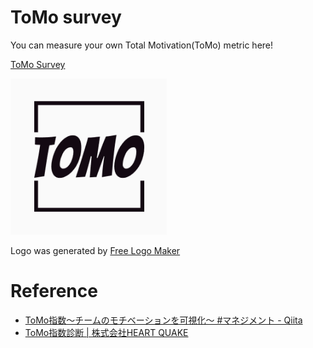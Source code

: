 # ToMo survey

You can measure your own Total Motivation(ToMo) metric here!

[ToMo Survey](https://tomo-thalassa-prd.web.app/)

<img src="docs/ToMo.png" alt="logo" width="250px" />

Logo was generated by [Free Logo Maker](https://logo.com/)

# Reference

- [ToMo指数〜チームのモチベーションを可視化〜 #マネジメント - Qiita](https://qiita.com/quechon167/items/d92220290a11bfafe074)
- [ToMo指数診断 | 株式会社HEART QUAKE](https://heart-quake.com/assessment/tomo.php)
